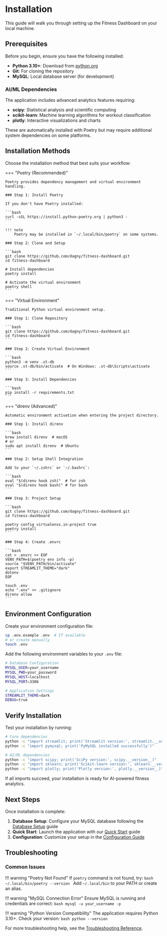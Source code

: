 # Installation

This guide will walk you through setting up the Fitness Dashboard on your local machine.

## Prerequisites

Before you begin, ensure you have the following installed:

- **Python 3.10+**: Download from [python.org](https://python.org)
- **Git**: For cloning the repository  
- **MySQL**: Local database server (for development)

### AI/ML Dependencies

The application includes advanced analytics features requiring:

- **scipy**: Statistical analysis and scientific computing
- **scikit-learn**: Machine learning algorithms for workout classification
- **plotly**: Interactive visualizations and charts

These are automatically installed with Poetry but may require additional system dependencies on some platforms.

## Installation Methods

Choose the installation method that best suits your workflow:

=== "Poetry (Recommended)"
    
    Poetry provides dependency management and virtual environment handling.

    ### Step 1: Install Poetry
    
    If you don't have Poetry installed:
    
    ```bash
    curl -sSL https://install.python-poetry.org | python3 -
    ```
    
    !!! note
        Poetry may be installed in `~/.local/bin/poetry` on some systems.
    
    ### Step 2: Clone and Setup
    
    ```bash
    git clone https://github.com/dagny/fitness-dashboard.git
    cd fitness-dashboard
    
    # Install dependencies
    poetry install
    
    # Activate the virtual environment
    poetry shell
    ```

=== "Virtual Environment"
    
    Traditional Python virtual environment setup.

    ### Step 1: Clone Repository
    
    ```bash
    git clone https://github.com/dagny/fitness-dashboard.git
    cd fitness-dashboard
    ```
    
    ### Step 2: Create Virtual Environment
    
    ```bash
    python3 -m venv .st-db
    source .st-db/bin/activate  # On Windows: .st-db\Scripts\activate
    ```
    
    ### Step 3: Install Dependencies
    
    ```bash
    pip install -r requirements.txt
    ```

=== "direnv (Advanced)"
    
    Automatic environment activation when entering the project directory.

    ### Step 1: Install direnv
    
    ```bash
    brew install direnv  # macOS
    # or
    sudo apt install direnv  # Ubuntu
    ```
    
    ### Step 2: Setup Shell Integration
    
    Add to your `~/.zshrc` or `~/.bashrc`:
    
    ```bash
    eval "$(direnv hook zsh)"  # for zsh
    eval "$(direnv hook bash)" # for bash
    ```
    
    ### Step 3: Project Setup
    
    ```bash
    git clone https://github.com/dagny/fitness-dashboard.git
    cd fitness-dashboard
    
    poetry config virtualenvs.in-project true
    poetry install
    ```
    
    ### Step 4: Create .envrc
    
    ```bash
    cat > .envrc << EOF
    VENV_PATH=$(poetry env info -p)
    source "$VENV_PATH/bin/activate"
    export STREAMLIT_THEME="dark"
    dotenv
    EOF
    
    touch .env
    echo ".env" >> .gitignore
    direnv allow
    ```

## Environment Configuration

Create your environment configuration file:

```bash
cp .env.example .env  # If available
# or create manually
touch .env
```

Add the following environment variables to your `.env` file:

```bash
# Database Configuration
MYSQL_USER=your_username
MYSQL_PWD=your_password
MYSQL_HOST=localhost
MYSQL_PORT=3306

# Application Settings
STREAMLIT_THEME=dark
DEBUG=true
```

## Verify Installation

Test your installation by running:

```bash
# Core dependencies
python -c "import streamlit; print('Streamlit version:', streamlit.__version__)"
python -c "import pymysql; print('PyMySQL installed successfully')"

# AI/ML dependencies  
python -c "import scipy; print('SciPy version:', scipy.__version__)"
python -c "import sklearn; print('Scikit-learn version:', sklearn.__version__)"
python -c "import plotly; print('Plotly version:', plotly.__version__)"
```

If all imports succeed, your installation is ready for AI-powered fitness analytics.

## Next Steps

Once installation is complete:

1. **Database Setup**: Configure your MySQL database following the [Database Setup](database-setup.md) guide
2. **Quick Start**: Launch the application with our [Quick Start](quick-start.md) guide
3. **Configuration**: Customize your setup in the [Configuration Guide](../developer/configuration.md)

## Troubleshooting

### Common Issues

!!! warning "Poetry Not Found"
    If `poetry` command is not found, try:
    ```bash
    ~/.local/bin/poetry --version
    ```
    Add `~/.local/bin` to your PATH or create an alias.

!!! warning "MySQL Connection Error"
    Ensure MySQL is running and credentials are correct:
    ```bash
    mysql -u your_username -p
    ```

!!! warning "Python Version Compatibility"
    The application requires Python 3.10+. Check your version:
    ```bash
    python --version
    ```

For more troubleshooting help, see the [Troubleshooting Reference](../reference/troubleshooting.md).